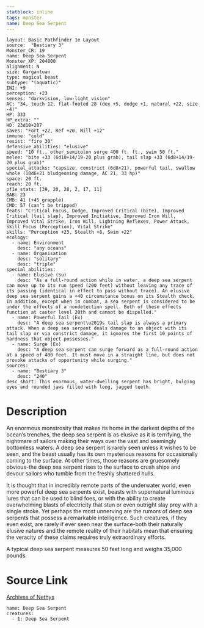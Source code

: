 ```yaml
---
statblock: inline
tags: monster
name: Deep Sea Serpent
---
```

```statblock
layout: Basic Pathfinder 1e Layout
source:  "Bestiary 3"
Monster_CR: 19
name: Deep Sea Serpent
Monster_XP: 204800
alignment: N
size: Gargantuan
type: magical beast
subtype: "(aquatic)"
INI: +9
perception: +23
senses: "darkvision, low-light vision"
AC: "34, touch 12, flat-footed 28 (dex +5, dodge +1, natural +22, size -4)"
HP: 333
HP_extra: ""
HD: 23d10+207
saves: "Fort +22, Ref +20, Will +12"
immune: "cold"
resist: "fire 30"
defensive_abilities: "elusive"
speed: "10 ft., other_semicolon surge 400 ft. ft., swim 50 ft."
melee: "bite +33 (6d10+14/19-20 plus grab), tail slap +33 (6d8+14/19-20 plus grab)"
special_attacks: "capsize, constrict (6d8+21), powerful tail, swallow whole (10d6+21 bludgeoning damage, AC 21, 33 hp)"
space: 20 ft.
reach: 20 ft.
pf1e_stats: [39, 20, 28, 2, 17, 11]
BAB: 23
CMB: 41 (+45 grapple)
CMD: 57 (can’t be tripped)
feats: "Critical Focus, Dodge, Improved Critical (bite), Improved Critical (tail slap), Improved Initiative, Improved Iron Will, Improved Vital Strike, Iron Will, Lightning Reflexes, Power Attack, Skill Focus (Perception), Vital Strike"
skills: "Perception +23, Stealth +8, Swim +22"
ecology:
  - name: Environment
    desc: "any oceans"
  - name: Organisation
    desc: "solitary"
    desc: "triple"
special_abilities:
  - name: Elusive (Su)
    desc: "As a full-round action while in water, a deep sea serpent can move up to its run speed (200 feet) without leaving any trace of its passing (identical in effect to pass without trace). An elusive deep sea serpent gains a +40 circumstance bonus on its Stealth check. In addition, except when in combat, a sea serpent is considered to be under the effects of a nondetection spell. Both of these effects function at caster level 20th and cannot be dispelled."
  - name: Powerful Tail (Ex)
    desc: "A deep sea serpent\u2019s tail slap is always a primary attack. When a deep sea serpent deals damage to an object with its tail slap or via constrict damage, it ignores the first 10 points of hardness that object possesses."
  - name: Surge (Ex)
    desc: "A deep sea serpent can surge forward as a full-round action at a speed of 400 feet. It must move in a straight line, but does not provoke attacks of opportunity while surging."
sources:
  - name: "Bestiary 3"
    desc: "240"
desc_short: This enormous, water-dwelling serpent has bright, bulging eyes and rounded jaws filled with long, jagged teeth.
```
# Description
An enormous monstrosity that makes its home in the darkest depths of the ocean’s trenches, the deep sea serpent is as elusive as it is terrifying, the nightmare of sailors making their ways over the vast and seemingly bottomless waters. A deep sea serpent is rarely seen unless it wishes to be seen, and the beast usually has its own mysterious reasons for occasionally coming to the surface. At other times, those reasons are gruesomely obvious-the deep sea serpent rises to the surface to crush ships and devour sailors who tumble from the freshly shattered hulls.

It is thought that in incredibly remote parts of the underwater world, even more powerful deep sea serpents exist, beasts with supernatural luminous lures that can be used to blind foes, or with the ability to create overwhelming blasts of electricity that stun or even outright slay prey with a single stroke. Yet perhaps the most unnerving are the rumors of deep sea serpents that possess a remarkable intelligence. Such creatures, if they even exist, are rarely if ever seen near the surface-both their naturally elusive natures and the remote reality of their habitats mean that ensuring the veracity of these claims requires truly extraordinary efforts.

A typical deep sea serpent measures 50 feet long and weighs 35,000 pounds.
# Source Link
[Archives of Nethys](https://aonprd.com/MonsterDisplay.aspx?ItemName=Deep%20Sea%20Serpent)
```encounter-table
name: Deep Sea Serpent
creatures:
  - 1: Deep Sea Serpent
```
